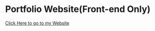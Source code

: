 # Portfolio Website(Front-end Only)
[Click Here to go to my Website](https://gajendradoodi.github.io/Portfolio/)
